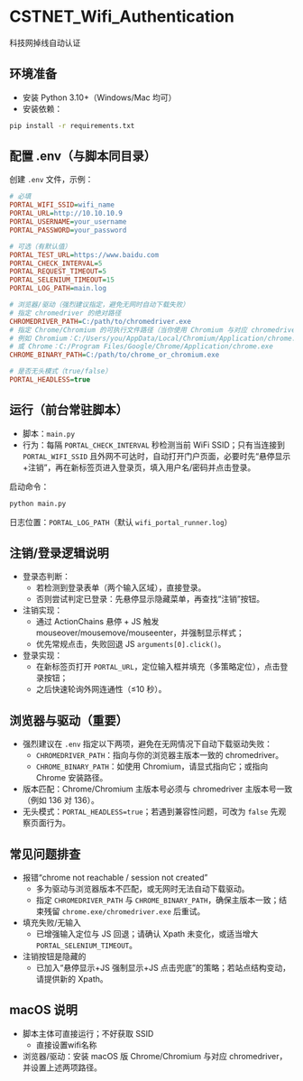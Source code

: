 # CSTNET_Wifi_Authentication
科技网掉线自动认证

## 环境准备
- 安装 Python 3.10+（Windows/Mac 均可）
- 安装依赖：
```bash
pip install -r requirements.txt
```

## 配置 .env（与脚本同目录）
创建 `.env` 文件，示例：
```ini
# 必填
PORTAL_WIFI_SSID=wifi_name
PORTAL_URL=http://10.10.10.9
PORTAL_USERNAME=your_username
PORTAL_PASSWORD=your_password

# 可选（有默认值）
PORTAL_TEST_URL=https://www.baidu.com
PORTAL_CHECK_INTERVAL=5
PORTAL_REQUEST_TIMEOUT=5
PORTAL_SELENIUM_TIMEOUT=15
PORTAL_LOG_PATH=main.log

# 浏览器/驱动（强烈建议指定，避免无网时自动下载失败）
# 指定 chromedriver 的绝对路径
CHROMEDRIVER_PATH=C:/path/to/chromedriver.exe
# 指定 Chrome/Chromium 的可执行文件路径（当你使用 Chromium 与对应 chromedriver 时很有用）
# 例如 Chromium：C:/Users/you/AppData/Local/Chromium/Application/chrome.exe
# 或 Chrome：C:/Program Files/Google/Chrome/Application/chrome.exe
CHROME_BINARY_PATH=C:/path/to/chrome_or_chromium.exe

# 是否无头模式（true/false）
PORTAL_HEADLESS=true
```

## 运行（前台常驻脚本）
- 脚本：`main.py`
- 行为：每隔 `PORTAL_CHECK_INTERVAL` 秒检测当前 WiFi SSID；只有当连接到 `PORTAL_WIFI_SSID` 且外网不可达时，自动打开门户页面，必要时先“悬停显示+注销”，再在新标签页进入登录页，填入用户名/密码并点击登录。

启动命令：
```bash
python main.py
```
日志位置：`PORTAL_LOG_PATH`（默认 `wifi_portal_runner.log`）

## 注销/登录逻辑说明
- 登录态判断：
  - 若检测到登录表单（两个输入区域），直接登录。
  - 否则尝试判定已登录：先悬停显示隐藏菜单，再查找“注销”按钮。
- 注销实现：
  - 通过 ActionChains 悬停 + JS 触发 mouseover/mousemove/mouseenter，并强制显示样式；
  - 优先常规点击，失败回退 JS `arguments[0].click()`。
- 登录实现：
  - 在新标签页打开 `PORTAL_URL`，定位输入框并填充（多策略定位），点击登录按钮；
  - 之后快速轮询外网连通性（≤10 秒）。

## 浏览器与驱动（重要）
- 强烈建议在 `.env` 指定以下两项，避免在无网情况下自动下载驱动失败：
  - `CHROMEDRIVER_PATH`：指向与你的浏览器主版本一致的 chromedriver。
  - `CHROME_BINARY_PATH`：如使用 Chromium，请显式指向它；或指向 Chrome 安装路径。
- 版本匹配：Chrome/Chromium 主版本号必须与 chromedriver 主版本号一致（例如 136 对 136）。
- 无头模式：`PORTAL_HEADLESS=true`；若遇到兼容性问题，可改为 `false` 先观察页面行为。

## 常见问题排查
- 报错“chrome not reachable / session not created”
  - 多为驱动与浏览器版本不匹配，或无网时无法自动下载驱动。
  - 指定 `CHROMEDRIVER_PATH` 与 `CHROME_BINARY_PATH`，确保主版本一致；结束残留 `chrome.exe/chromedriver.exe` 后重试。
- 填充失败/无输入
  - 已增强输入定位与 JS 回退；请确认 Xpath 未变化，或适当增大 `PORTAL_SELENIUM_TIMEOUT`。
- 注销按钮是隐藏的
  - 已加入“悬停显示+JS 强制显示+JS 点击兜底”的策略；若站点结构变动，请提供新的 Xpath。

## macOS 说明
- 脚本主体可直接运行；不好获取 SSID 
  - 直接设置wifi名称
- 浏览器/驱动：安装 macOS 版 Chrome/Chromium 与对应 chromedriver，并设置上述两项路径。


